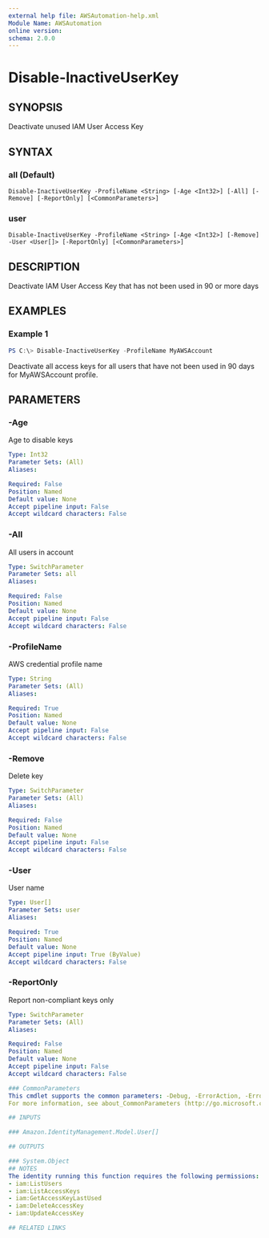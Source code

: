 ```yaml
---
external help file: AWSAutomation-help.xml
Module Name: AWSAutomation
online version:
schema: 2.0.0
---
```


# Disable-InactiveUserKey

## SYNOPSIS
Deactivate unused IAM User Access Key

## SYNTAX

### all (Default)
```
Disable-InactiveUserKey -ProfileName <String> [-Age <Int32>] [-All] [-Remove] [-ReportOnly] [<CommonParameters>]
```

### user
```
Disable-InactiveUserKey -ProfileName <String> [-Age <Int32>] [-Remove] -User <User[]> [-ReportOnly] [<CommonParameters>]
```

## DESCRIPTION
Deactivate IAM User Access Key that has not been used in 90 or more days

## EXAMPLES

### Example 1
```powershell
PS C:\> Disable-InactiveUserKey -ProfileName MyAWSAccount
```

Deactivate all access keys for all users that have not been used in 90 days for MyAWSAccount profile.

## PARAMETERS

### -Age
Age to disable keys

```yaml
Type: Int32
Parameter Sets: (All)
Aliases:

Required: False
Position: Named
Default value: None
Accept pipeline input: False
Accept wildcard characters: False
```

### -All
All users in account

```yaml
Type: SwitchParameter
Parameter Sets: all
Aliases:

Required: False
Position: Named
Default value: None
Accept pipeline input: False
Accept wildcard characters: False
```

### -ProfileName
AWS credential profile name

```yaml
Type: String
Parameter Sets: (All)
Aliases:

Required: True
Position: Named
Default value: None
Accept pipeline input: False
Accept wildcard characters: False
```

### -Remove
Delete key

```yaml
Type: SwitchParameter
Parameter Sets: (All)
Aliases:

Required: False
Position: Named
Default value: None
Accept pipeline input: False
Accept wildcard characters: False
```

### -User
User name

```yaml
Type: User[]
Parameter Sets: user
Aliases:

Required: True
Position: Named
Default value: None
Accept pipeline input: True (ByValue)
Accept wildcard characters: False
```

### -ReportOnly
Report non-compliant keys only

```yaml
Type: SwitchParameter
Parameter Sets: (All)
Aliases:

Required: False
Position: Named
Default value: None
Accept pipeline input: False
Accept wildcard characters: False

### CommonParameters
This cmdlet supports the common parameters: -Debug, -ErrorAction, -ErrorVariable, -InformationAction, -InformationVariable, -OutVariable, -OutBuffer, -PipelineVariable, -Verbose, -WarningAction, and -WarningVariable.
For more information, see about_CommonParameters (http://go.microsoft.com/fwlink/?LinkID=113216).

## INPUTS

### Amazon.IdentityManagement.Model.User[]

## OUTPUTS

### System.Object
## NOTES
The identity running this function requires the following permissions:
- iam:ListUsers
- iam:ListAccessKeys
- iam:GetAccessKeyLastUsed
- iam:DeleteAccessKey
- iam:UpdateAccessKey

## RELATED LINKS
